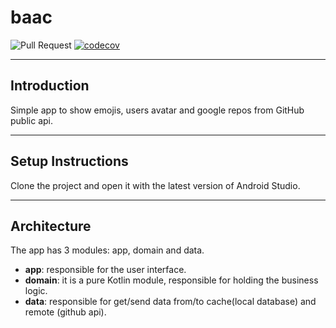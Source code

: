 # baac

![Pull Request](https://github.com/tiagotrcz/baac/workflows/Pull%20Request/badge.svg)
[![codecov](https://codecov.io/gh/tiagotrcz/baac/branch/main/graph/badge.svg?token=8EM8TDX2AV)](https://codecov.io/gh/tiagotrcz/baac)

---

## Introduction

Simple app to show emojis, users avatar and google repos from GitHub public api.

---

## Setup Instructions

Clone the project and open it with the latest version of Android Studio.

---

## Architecture

The app has 3 modules: app, domain and data.
 - **app**: responsible for the user interface.
 - **domain**: it is a pure Kotlin module, responsible for holding the business logic.
 - **data**: responsible for get/send data from/to cache(local database) and remote (github api).
